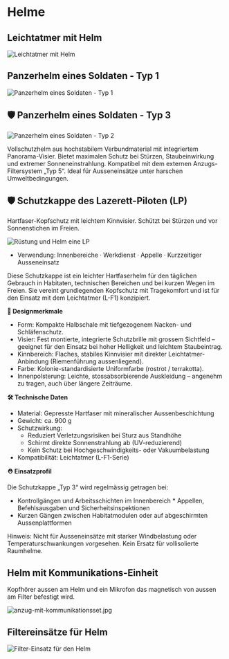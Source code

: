 # Helme

## Leichtatmer mit Helm

![Leichtatmer mit Helm](../_images/technologie/militaerische-ausruestung/leichtatmer/leichtatmer-mit-helm.jpg)

## Panzerhelm eines Soldaten - Typ 1

![Panzerhelm eines Soldaten - Typ 1](../_images/technologie/militaerische-ausruestung/helme/soldat-panzerhelm.jpg)

## 🛡 Panzerhelm eines Soldaten - Typ 3

![Panzerhelm eines Soldaten - Typ 2](../_images/technologie/militaerische-ausruestung/helme/soldat-panzerhelm-typ-3.jpg)

Vollschutzhelm aus hochstabilem Verbundmaterial mit integriertem Panorama-Visier. Bietet maximalen Schutz bei Stürzen, Staubeinwirkung und extremer Sonneneinstrahlung. Kompatibel mit dem externen Anzugs-Filtersystem „Typ 5“. Ideal für Ausseneinsätze unter harschen Umweltbedingungen.

## 🛡 Schutzkappe des Lazerett-Piloten (LP)

Hartfaser-Kopfschutz mit leichtem Kinnvisier. Schützt bei Stürzen und vor Sonnenstichen im Freien.

![Rüstung und Helm eine LP](../_images/technologie/militaerische-ausruestung/lazarett-pilot/anzuege/lp-anzug.jpg)

* Verwendung: Innenbereiche · Werkdienst · Appelle · Kurzzeitiger Ausseneinsatz

Diese Schutzkappe ist ein leichter Hartfaserhelm für den täglichen Gebrauch in Habitaten, technischen Bereichen und bei kurzen Wegen im Freien. Sie vereint grundlegenden Kopfschutz mit Tragekomfort und ist für den Einsatz mit dem Leichtatmer (L-F1) konzipiert.

**🔩 Designmerkmale**

* Form: Kompakte Halbschale mit tiefgezogenem Nacken- und Schläfenschutz.
* Visier: Fest montierte, integrierte Schutzbrille mit grossem Sichtfeld – geeignet für den Einsatz bei hoher Helligkeit und leichtem Staubeintrag.
* Kinnbereich: Flaches, stabiles Kinnvisier mit direkter Leichtatmer-Anbindung (Riemenführung aussenliegend).
* Farbe: Kolonie-standardisierte Uniformfarbe (rostrot / terrakotta).
* Innenpolsterung: Leichte, stossabsorbierende Auskleidung – angenehm zu tragen, auch über längere Zeiträume.

**🛠️ Technische Daten**

* Material: Gepresste Hartfaser mit mineralischer Aussenbeschichtung
* Gewicht: ca. 900 g
* Schutzwirkung:
    * Reduziert Verletzungsrisiken bei Sturz aus Standhöhe
    * Schirmt direkte Sonnenstrahlung ab (UV-reduzierend)
    * Kein Schutz bei Hochgeschwindigkeits- oder Vakuumbelastung
* Kompatibilität: Leichtatmer (L-F1-Serie)

**⛑️ Einsatzprofil**

Die Schutzkappe „Typ 3“ wird regelmässig getragen bei:

* Kontrollgängen und Arbeitsschichten im Innenbereich * Appellen, Befehlsausgaben und Sicherheitsinspektionen
* Kurzen Gängen zwischen Habitatmodulen oder auf abgeschirmten Aussenplattformen

Hinweis:
Nicht für Ausseneinsätze mit starker Windbelastung oder Temperaturschwankungen vorgesehen. Kein Ersatz für vollisolierte Raumhelme.

## Helm mit Kommunikations-Einheit

Kopfhörer aussen am Helm und ein Mikrofon das magnetisch von aussen am Filter befestigt wird.

![anzug-mit-kommunikationsset.jpg](../_images/technologie/militaerische-ausruestung/anzuege/anzug-mit-kommunikationsset.jpg)

## Filtereinsätze für Helm

![Filter-Einsatz für den Helm](../_images/technologie/militaerische-ausruestung/helme/filter-einsatz.jpg)
